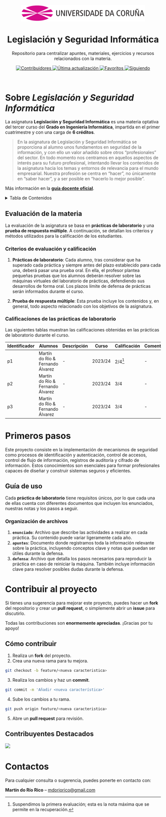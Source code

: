 <div align="center">

  <img src="assets/udc-logo.png" alt="Logo de la Universidad de A Coruña" width="400" height="auto" />
  <h1>Legislación y Seguridad Informática</h1>
  <p>Repositorio para centralizar apuntes, materiales, ejercicios y recursos relacionados con la materia.</p>
  
<p>
  <a href="https://github.com/Meleagrista/udc-seguridad-informaticae/graphs/contributors">
    <img src="https://img.shields.io/github/contributors/Meleagrista/udc-seguridad-informatica" alt="Contribuidores"/>
  </a>
  <a href="">
    <img src="https://img.shields.io/github/last-commit/Meleagrista/udc-seguridad-informatica" alt="Última actualización"/>
  </a>
  <a href="https://github.com/Meleagrista/udc-seguridad-informatica/stargazers">
    <img src="https://img.shields.io/github/stars/Meleagrista/udc-seguridad-informatica" alt="Favoritos"/>
  </a>
  <a href="https://github.com/Meleagrista/udc-seguridad-informatica/watchers">
    <img src="https://img.shields.io/github/watchers/Meleagrista/udc-seguridad-informatica" alt="Siguiendo"/>
  </a>
</p>

</div>
<br/>

<a id="top"></a>
<!-- <p align="right"><a href="#top">back to top</a></p> -->


# Sobre _Legislación y Seguridad Informática_
La asignatura **Legislación y Seguridad Informática** es una materia optativa del tercer curso del **Grado en Ingeniería Informática**, impartida en el primer cuatrimestre y con una carga de **6 créditos**. 

> En la asignatura de Legislación y Seguridad Informática se proporciona al alumno unos fundamentos en seguridad de la información, y con ello un valor añadido sobre otros “profesionales” del sector. En todo momento nos centramos en aquellos aspectos de interés para su futuro profesional, intentando llevar los contenidos de la asignatura hacia los temas y entornos de relevancia para el mundo empresarial. Nuestra profesión se centra en “hacer”, no únicamente en “saber hacer”, y a ser posible en “hacerlo lo mejor posible”.

Más información en la **[guía docente oficial](https://guiadocente.udc.es/guia_docent/index.php?centre=614&ensenyament=614G01&assignatura=614G01024&idioma=cast&any_academic=2024_25)**.

<details>
  <summary>Tabla de Contenidos</summary>
  <ol>
    <li>
      <a href="#evaluación-de-la-materia">Evaluación de la materia</a>
      <ul>
        <li><a href="#criterios-de-evaluación-y-calificación">Criterios de evaluación y calificación</a></li>
        <li><a href="#calificaciones-de-las-prácticas-de-laboratorio">Calificaciones de las prácticas de laboratorio</a></li>
      </ul>
    </li>
    <li>
      <a href="#primeros-pasos">Primeros Pasos</a>
      <ul>
        <li><a href="#guía-de-uso">Guía de uso</a></li>
      </ul>
    </li>
    <li>
      <a href="#contribuir-al-proyecto">Contribuir al proyecto</a>
      <ul>
        <li><a href="#cómo-contribuir">¿Cómo contribuir?</a></li>
        <li><a href="#contribuyentes-destacados">Contribuyentes destacados</a></li>
      </ul>
    </li>
    <li><a href="#contactos">Contactos</a></li>
  </ol>
</details>

## Evaluación de la materia
La evaluación de la asignatura se basa en **prácticas de laboratorio** y una **prueba de respuesta múltiple**. A continuación, se detallan los criterios y métodos utilizados para la calificación de los estudiantes.

### Criterios de evaluación y calificación
1. **Prácticas de laboratorio**: Cada alumno, tras considerar que ha superado cada práctica y siempre antes del plazo establecido para cada una, deberá pasar una prueba oral. En ella, el profesor plantea pequeñas pruebas que los alumnos deberán resolver sobre las máquinas virtuales del laboratorio de prácticas, defendiendo sus desarrollos de forma oral. Los plazos límite de defensa de prácticas serán informados durante el curso.

2. **Prueba de respuesta múltiple**: Esta prueba incluye los contenidos y, en general, todo aspecto relacionado con los objetivos de la asignatura.

### Calificaciones de las prácticas de laboratorio
Las siguientes tablas muestran las calificaciones obtenidas en las prácticas de laboratorio durante el curso.  

| Identificador |  Alumnos                         |Descripción | Curso   | Calificación | Comentario |
|-------------- |----------------------------------|------------|-------- |------------- |------------|
| p1		    | Martín do Río & Fernando Álvarez | -          | 2023/24 | 2/4[^1]      | -          |
| p2            | Martín do Río & Fernando Álvarez | -          | 2023/24 | 3/4          | -          |
| p3            | Martín do Río & Fernando Álvarez | -          | 2023/24 | 3/4          | -          |

[^1]: Suspendimos la primera evaluación; esta es la nota máxima que se permite en la recuperación.

# Primeros pasos
Este proyecto consiste en la implementación de mecanismos de seguridad como procesos de identificación y autenticación, control de accesos, control de flujo de información, registros de auditoría y cifrado de información. Estos conocimientos son esenciales para formar profesionales capaces de diseñar y construir sistemas seguros y eficientes.

## Guía de uso
Cada **práctica de laboratorio** tiene requisitos únicos, por lo que cada una de ellas cuenta con diferentes documentos que incluyen los enunciados, nuestras notas y los pasos a seguir.

### Organización de archivos
1. **`enunciado`**: Archivo que describe las actividades a realizar en cada práctica. Su contenido puede variar ligeramente cada año.
2. **`apuntes`**: Documento donde registramos toda la información relevante sobre la práctica, incluyendo conceptos clave y notas que puedan ser útiles durante la defensa.
3. **`defensa`**: Archivo que detalla los pasos necesarios para reproducir la práctica en caso de reiniciar la máquina. También incluye información clave para resolver posibles dudas durante la defensa.


# Contribuir al proyecto
Si tienes una sugerencia para mejorar este proyecto, puedes hacer un **fork** del repositorio y crear un **pull request**, o simplemente abrir un **issue** para discutirlo.  

Todas las contribuciones son **enormemente apreciadas**. ¡Gracias por tu apoyo!  

## Cómo contribuir

1. Realiza un **fork** del proyecto.  
2. Crea una nueva rama para tu mejora.  

```bash
git checkout -b feature/<nueva caracteristica>
```
3. Realiza los cambios y haz un **commit**.  

```bash
git commit -m 'Añadir <nueva característica>'
```
4. Sube los cambios a tu rama.
```bash
git push origin feature/<nueva caracteristica>
```
5. Abre un **pull request** para revisión.  

## Contribuyentes Destacados  

<a href="https://github.com/Meleagrista/udc-seguridad-informatica/graphs/contributors">
  <img src="https://contrib.rocks/image?repo=Meleagrista/udc-seguridad-informatica" />
</a>

</br>

# Contactos
Para cualquier consulta o sugerencia, puedes ponerte en contacto con:  

**Martín do Río Rico** – [mdoriorico@gmail.com](mailto:mdoriorico@gmail.com) 

